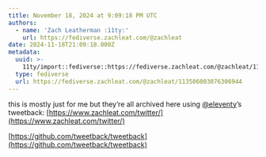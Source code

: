```yaml
---
title: November 18, 2024 at 9:09:18 PM UTC
authors:
  - name: 'Zach Leatherman :11ty:'
    url: https://fediverse.zachleat.com/@zachleat
date: 2024-11-18T21:09:18.000Z
metadata:
  uuid: >-
    11ty/import::fediverse::https://fediverse.zachleat.com/@zachleat/113506003076306944
  type: fediverse
  url: https://fediverse.zachleat.com/@zachleat/113506003076306944
---
```

this is mostly just for me but they’re all archived here using [@eleventy](https://fosstodon.org/@eleventy)’s tweetback: [https://www.zachleat.com/twitter/](https://www.zachleat.com/twitter/)

[https://github.com/tweetback/tweetback](https://github.com/tweetback/tweetback)